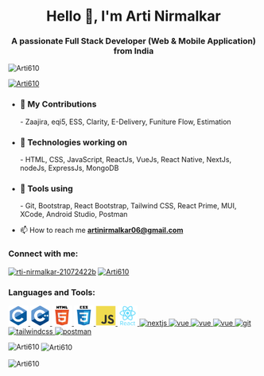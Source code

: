 
<h1 align="center">Hello 👋, I'm Arti Nirmalkar</h1>
<h3 align="center">A passionate Full Stack Developer (Web & Mobile Application) from India</h3>

<p align="left"> <img src="https://komarev.com/ghpvc/?username=Arti610&label=Profile%20views&color=0e75b6&style=flat" alt="Arti610" /> </p>

<p align="left"> <a href="https://github.com/ryo-ma/github-profile-trophy"><img src="https://github-profile-trophy.vercel.app/?username=Arti610" alt="Arti610" /></a> </p>

-  <h3>🔭 My Contributions</h3> - Zaajira, eqi5, ESS, Clarity, E-Delivery, Funiture Flow, Estimation


-  <h3>🌱 Technologies working on </h3> - HTML, CSS, JavaScript, ReactJs, VueJs, React Native, NextJs, nodeJs, ExpressJs, MongoDB


- <h3>🌱 Tools using </h3> - Git, Bootstrap, React Bootstrap, Tailwind CSS, React Prime, MUI, XCode, Android Studio, Postman



- 📫 How to reach me **artinirmalkar06@gmail.com**

<h3 align="left">Connect with me:</h3>
<p align="left">
<a href="https://www.linkedin.com/in/arti-nirmalkar-21072422b/" target="blank"><img align="center" src="https://raw.githubusercontent.com/rahuldkjain/github-profile-readme-generator/master/src/images/icons/Social/linked-in-alt.svg" alt="rti-nirmalkar-21072422b" height="30" width="40" /></a>
<a href="https://www.leetcode.com/Arti610" target="blank"><img align="center" src="https://raw.githubusercontent.com/rahuldkjain/github-profile-readme-generator/master/src/images/icons/Social/leet-code.svg" alt="Arti610" height="30" width="40" /></a>
</p>

<h3 align="left">Languages and Tools:</h3>
<p align="left"> 
<a href="https://www.cprogramming.com/" target="_blank" rel="noreferrer"> <img src="https://raw.githubusercontent.com/devicons/devicon/master/icons/c/c-original.svg" alt="c"width="40"height="40"/> </a>
<a href="https://www.w3schools.com/cpp/" target="_blank" rel="noreferrer"> <img src="https://raw.githubusercontent.com/devicons/devicon/master/icons/cplusplus/cplusplus-original.svg" alt="cplusplus" width="40" height="40"/> </a>
<a href="https://www.w3.org/html/" target="_blank" rel="noreferrer"> <img src="https://raw.githubusercontent.com/devicons/devicon/master/icons/html5/html5-original-wordmark.svg" alt="html5" width="40" height="40"/> </a> 
<a href="https://www.w3schools.com/css/" target="_blank" rel="noreferrer"> <img src="https://raw.githubusercontent.com/devicons/devicon/master/icons/css3/css3-original-wordmark.svg" alt="css3" width="40" height="40"/> </a> 
<a href="https://developer.mozilla.org/en-US/docs/Web/JavaScript" target="_blank" rel="noreferrer"> <img src="https://raw.githubusercontent.com/devicons/devicon/master/icons/javascript/javascript-original.svg" alt="javascript" width="40" height="40"/> </a> 
<a href="https://reactjs.org/" target="_blank" rel="noreferrer"> <img src="https://raw.githubusercontent.com/devicons/devicon/master/icons/react/react-original-wordmark.svg" alt="react" width="40" height="40"/> </a>
<a href="https://nextjs.org/" target="_blank" rel="noreferrer"> <img src="https://cdn.worldvectorlogo.com/logos/nextjs-2.svg" alt="nextjs" width="40" height="40"/> </a> 
<a href="https://vuejs.org/" target="_blank" rel="noreferrer"> <img src="https://www.svgrepo.com/show/354528/vue.svg" alt="vue" width="40" height="40"/> </a> 
<a href="https://nodejs.org/en" target="_blank" rel="noreferrer"> <img src="https://www.svgrepo.com/show/376337/node-js.svg" alt="vue" width="40" height="40"/> </a> 
<a href="https://www.mongodb.com/" target="_blank" rel="noreferrer"> <img src="https://www.svgrepo.com/show/303232/mongodb-logo.svg" alt="vue" width="40" height="40"/> </a> 
<a href="https://git-scm.com/" target="_blank" rel="noreferrer"> <img src="https://www.vectorlogo.zone/logos/git-scm/git-scm-icon.svg" alt="git" width="40" height="40"/> </a> 
<a href="https://tailwindcss.com/" target="_blank" rel="noreferrer"> <img src="https://www.svgrepo.com/show/333609/tailwind-css.svg" alt="tailwindcss" width="40" height="40"/> </a>
<a href="https://postman.com" target="_blank" rel="noreferrer"> <img src="https://www.vectorlogo.zone/logos/getpostman/getpostman-icon.svg" alt="postman" width="40" height="40"/> </a> 
 </p>


<p><img align="left" src="https://github-readme-stats.vercel.app/api/top-langs?username=Arti610&show_icons=true&locale=en&layout=compact" alt="Arti610" /></p>

<p>&nbsp;<img align="center" src="https://github-readme-stats.vercel.app/api?username=Arti610&show_icons=true&locale=en" alt="Arti610" /></p>

<p><img align="center" src="https://github-readme-streak-stats.herokuapp.com/?user=Arti610&" alt="Arti610" /></p>


